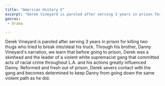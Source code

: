 ```yaml
---
title: "American History X"
excerpt: "Derek Vineyard is paroled after serving 3 years in prison for killing two thugs who tried to break into/steal his truck. Through his brother, Danny Vine..."
genres: 
 - Drama

---
```


Derek Vineyard is paroled after serving 3 years in prison for killing two thugs who tried to break into/steal his truck. Through his brother, Danny Vineyard's narration, we learn that before going to prison, Derek was a skinhead and the leader of a violent white supremacist gang that committed acts of racial crime throughout L.A. and his actions greatly influenced Danny. Reformed and fresh out of prison, Derek severs contact with the gang and becomes determined to keep Danny from going down the same violent path as he did.
